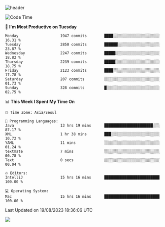 ![header](https://capsule-render.vercel.app/api?type=Egg&color=timeAuto&height=300&section=header&text=PoPo&fontSize=90&animation=fadeIn)

  <!--START_SECTION:waka-->
![Code Time](http://img.shields.io/badge/Code%20Time-1%2C127%20hrs%206%20mins-blue)

📅 **I'm Most Productive on Tuesday** 

```text
Monday                   1947 commits        ████░░░░░░░░░░░░░░░░░░░░░   16.31 % 
Tuesday                  2850 commits        ██████░░░░░░░░░░░░░░░░░░░   23.87 % 
Wednesday                2247 commits        █████░░░░░░░░░░░░░░░░░░░░   18.82 % 
Thursday                 2239 commits        █████░░░░░░░░░░░░░░░░░░░░   18.75 % 
Friday                   2123 commits        ████░░░░░░░░░░░░░░░░░░░░░   17.78 % 
Saturday                 207 commits         ░░░░░░░░░░░░░░░░░░░░░░░░░   01.73 % 
Sunday                   328 commits         █░░░░░░░░░░░░░░░░░░░░░░░░   02.75 % 
```


📊 **This Week I Spent My Time On** 

```text
🕑︎ Time Zone: Asia/Seoul

💬 Programming Languages: 
Java                     13 hrs 19 mins      ██████████████████████░░░   87.17 % 
XML                      1 hr 38 mins        ███░░░░░░░░░░░░░░░░░░░░░░   10.72 % 
YAML                     11 mins             ░░░░░░░░░░░░░░░░░░░░░░░░░   01.24 % 
textmate                 7 mins              ░░░░░░░░░░░░░░░░░░░░░░░░░   00.78 % 
Text                     0 secs              ░░░░░░░░░░░░░░░░░░░░░░░░░   00.04 % 

🔥 Editors: 
IntelliJ                 15 hrs 16 mins      █████████████████████████   100.00 % 

💻 Operating System: 
Mac                      15 hrs 16 mins      █████████████████████████   100.00 % 
```


 Last Updated on 19/08/2023 18:36:06 UTC
<!--END_SECTION:waka-->



<img src="https://capsule-render.vercel.app/api?type=Egg&color=timeAuto&height=300&section=footer&text=PoPo&fontSize=90&animation=fadeIn&reversal=true" />
